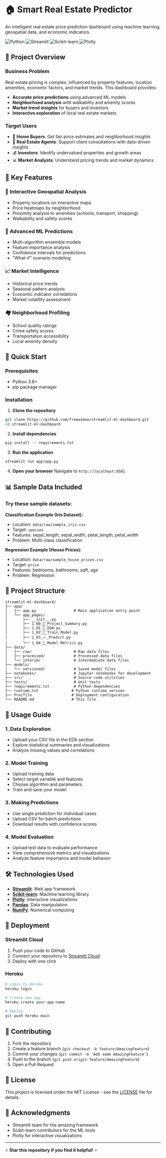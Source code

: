 # 🏠 Smart Real Estate Predictor

An intelligent real estate price prediction dashboard using machine learning, geospatial data, and economic indicators.

![Python](https://img.shields.io/badge/python-v3.8+-blue.svg)
![Streamlit](https://img.shields.io/badge/streamlit-v1.28+-red.svg)
![Scikit-learn](https://img.shields.io/badge/scikit--learn-v1.3+-orange.svg)
![Plotly](https://img.shields.io/badge/plotly-v5.0+-green.svg)

## 🎯 Project Overview

### Business Problem
Real estate pricing is complex, influenced by property features, location amenities, economic factors, and market trends. This dashboard provides:
- **Accurate price predictions** using advanced ML models
- **Neighborhood analysis** with walkability and amenity scores
- **Market trend insights** for buyers and investors
- **Interactive exploration** of local real estate markets

### Target Users
- 🏡 **Home Buyers**: Get fair price estimates and neighborhood insights
- 🏢 **Real Estate Agents**: Support client consultations with data-driven insights
- 💰 **Investors**: Identify undervalued properties and growth areas
- 📊 **Market Analysts**: Understand pricing trends and market dynamics

## 🌟 Key Features

### 📍 **Interactive Geospatial Analysis**
- Property locations on interactive maps
- Price heatmaps by neighborhood
- Proximity analysis to amenities (schools, transport, shopping)
- Walkability and safety scores

### 🧠 **Advanced ML Predictions**
- Multi-algorithm ensemble models
- Feature importance analysis
- Confidence intervals for predictions
- "What-if" scenario modeling

### 📈 **Market Intelligence**
- Historical price trends
- Seasonal pattern analysis
- Economic indicator correlations
- Market volatility assessment

### 🏘️ **Neighborhood Profiling**
- School quality ratings
- Crime safety scores
- Transportation accessibility
- Local amenity density

## 🚀 Quick Start

### Prerequisites
- Python 3.8+
- pip package manager

### Installation

1. **Clone the repository**
```bash
git clone https://github.com/freewimoe/streamlit-ml-dashboard.git
cd streamlit-ml-dashboard
```

2. **Install dependencies**
```bash
pip install -r requirements.txt
```

3. **Run the application**
```bash
streamlit run app/app.py
```

4. **Open your browser**
Navigate to `http://localhost:8501`

## 📊 Sample Data Included

### Try these sample datasets:

**Classification Example (Iris Dataset):**
- Location: `data/raw/sample_iris.csv`
- Target: `species` 
- Features: sepal_length, sepal_width, petal_length, petal_width
- Problem: Multi-class classification

**Regression Example (House Prices):**
- Location: `data/raw/sample_house_prices.csv`
- Target: `price`
- Features: bedrooms, bathrooms, sqft, age
- Problem: Regression

## 📁 Project Structure

```
streamlit-ml-dashboard/
├── app/
│   ├── app.py                 # Main application entry point
│   └── app_pages/
│       ├── __init__.py
│       ├── 1_00_📘_Project_Summary.py
│       ├── 1_01_🔎_EDA.py
│       ├── 1_02_🧠_Train_Model.py
│       ├── 1_03_📈_Predict.py
│       └── 1_04_🧪_Model_Metrics.py
├── data/
│   ├── raw/                   # Raw data files
│   ├── processed/             # Processed data files
│   └── interim/               # Intermediate data files
├── models/
│   └── versioned/             # Saved model files
├── notebooks/                 # Jupyter notebooks for development
├── src/                       # Source code utilities
├── tests/                     # Unit tests
├── requirements.txt           # Python dependencies
├── runtime.txt               # Python runtime version
├── Procfile                  # Deployment configuration
└── README.md                 # This file
```

## 📖 Usage Guide

### 1. **Data Exploration**
- Upload your CSV file in the EDA section
- Explore statistical summaries and visualizations
- Analyze missing values and correlations

### 2. **Model Training**
- Upload training data
- Select target variable and features
- Choose algorithm and parameters
- Train and save your model

### 3. **Making Predictions**
- Use single prediction for individual cases
- Upload CSV for batch predictions
- Download results with confidence scores

### 4. **Model Evaluation**
- Upload test data to evaluate performance
- View comprehensive metrics and visualizations
- Analyze feature importance and model behavior

## 🛠️ Technologies Used

- **[Streamlit](https://streamlit.io/)**: Web app framework
- **[Scikit-learn](https://scikit-learn.org/)**: Machine learning library
- **[Plotly](https://plotly.com/)**: Interactive visualizations
- **[Pandas](https://pandas.pydata.org/)**: Data manipulation
- **[NumPy](https://numpy.org/)**: Numerical computing

## 🚀 Deployment

### Streamlit Cloud
1. Push your code to GitHub
2. Connect your repository to [Streamlit Cloud](https://streamlit.io/cloud)
3. Deploy with one click

### Heroku
```bash
# Login to Heroku
heroku login

# Create new app
heroku create your-app-name

# Deploy
git push heroku main
```

## 🤝 Contributing

1. Fork the repository
2. Create a feature branch (`git checkout -b feature/AmazingFeature`)
3. Commit your changes (`git commit -m 'Add some AmazingFeature'`)
4. Push to the branch (`git push origin feature/AmazingFeature`)
5. Open a Pull Request

## 📝 License

This project is licensed under the MIT License - see the [LICENSE](LICENSE) file for details.

## 🙏 Acknowledgments

- Streamlit team for the amazing framework
- Scikit-learn contributors for the ML tools
- Plotly for interactive visualizations

---

⭐ **Star this repository if you find it helpful!** ⭐
